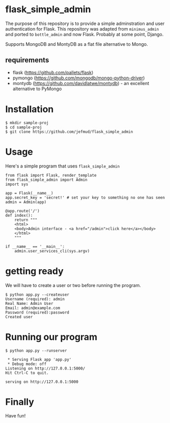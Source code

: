 # flask_simple_admin

The purpose of this repository is to provide a simple adminstration and user authentication for Flask.  This repository was adapted from `minimus_admin` and ported to `bottle_admin` and now Flask.  Probably at some point, Django.

Supports MongoDB and MontyDB as a flat file alternative to Mongo.

## requirements

* flask (https://github.com/pallets/flask)
* pymongo (https://github.com/mongodb/mongo-python-driver)
* montydb (https://github.com/davidlatwe/montydb) - an excellent alternative to PyMongo

# Installation

```
$ mkdir sample-proj
$ cd sample-proj
$ git clone https://github.com/jefmud/flask_simple_admin
```

# Usage

Here's a simple program that uses `flask_simple_admin`

```
from flask import Flask, render_template
from flask_simple_admin import Admin
import sys

app = Flask(__name__)
app.secret_key = 'secret!' # set your key to something no one has seen
admin = Admin(app)

@app.route('/')
def index():
    return """
    <html>
    <body>Admin interface - <a href="/admin">click here</a></body>
    </html>
    """

if __name__ == '__main__':
    admin.user_services_cli(sys.argv)
```

# getting ready

We will have to create a user or two before running the program.

```
$ python app.py --createuser
Username (required): admin
Real Name: Admin User
Email: admin@example.com
Password (required):password
Created user
```

# Running our program

```
$ python app.py --runserver

 * Serving Flask app 'app.py'
 * Debug mode: off
Listening on http://127.0.0.1:5000/
Hit Ctrl-C to quit.

serving on http://127.0.0.1:5000
```

# Finally
Have fun!

